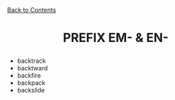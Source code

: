 ﻿[Back to Contents](../contents.md)

# <p style="text-align: center;">PREFIX EM- & EN-</p>

- backtrack
- backtward
- backfire
- backpack
- backslide
